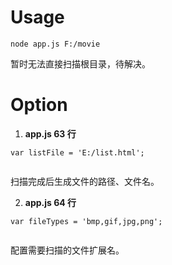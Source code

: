 # Usage

<pre><code>node app.js F:/movie
</code></pre>
暂时无法直接扫描根目录，待解决。

# Option

1. **app.js 63 行**
  <pre><code>var listFile = 'E:/list.html';
  </code></pre>
  扫描完成后生成文件的路径、文件名。

2. **app.js 64 行**
  <pre><code>var fileTypes = 'bmp,gif,jpg,png';
  </code></pre>
  配置需要扫描的文件扩展名。
